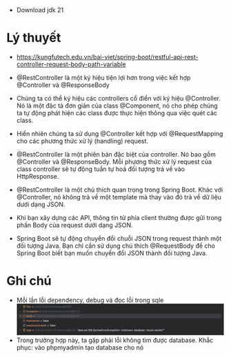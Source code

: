 - Download jdk 21

# Lý thuyết

- https://kungfutech.edu.vn/bai-viet/spring-boot/restful-api-rest-controller-request-body-path-variable
- @RestController là một ký hiệu tiện lợi hơn trong việc kết hợp @Controller và @ResponseBody
- Chúng ta có thể ký hiệu các controllers cổ điển với ký hiệu @Controller. Nó là một đặc tả đơn giản của class @Component, nó cho phép chúng ta tự động phát hiện các class được thực hiện thông qua việc quét các class.
- Hiển nhiên chúng ta sử dụng @Controller kết hợp với @RequestMapping cho các phương thức xử lý (handling) request.
- @RestController là một phiên bản đặc biệt của controller. Nó bao gồm @Controller và @ResponseBody. Mỗi phương thức xử lý request của class controller sẽ tự động tuần tự hoá đối tượng trả về vào HttpResponse.


- @RestController là một chú thích quan trọng trong Spring Boot. Khác với @Controller, nó không trả về một template mà thay vào đó trả về dữ liệu dưới dạng JSON.
- Khi bạn xây dựng các API, thông tin từ phía client thường được gửi trong phần Body của request dưới dạng JSON.
- Spring Boot sẽ tự động chuyển đổi chuỗi JSON trong request thành một đối tượng Java. Bạn chỉ cần sử dụng chú thích @RequestBody để cho Spring Boot biết bạn muốn chuyển đổi JSON thành đối tượng Java.


# Ghi chú

- Mỗi lần lỗi dependency, debug và đọc lỗi trong sqle
![Alt text](./error-display-on-sqle.png)
- Trong trường hợp này, ta gặp phải lỗi không tìm được database. Khắc phục: vào phpmyadmin tạo database cho nó